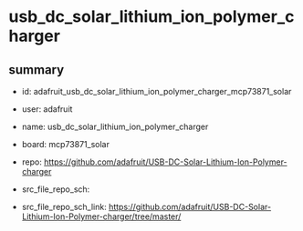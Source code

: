 # usb_dc_solar_lithium_ion_polymer_charger
 
## summary 
* id: adafruit_usb_dc_solar_lithium_ion_polymer_charger_mcp73871_solar
* user: adafruit
* name: usb_dc_solar_lithium_ion_polymer_charger
* board: mcp73871_solar
* repo: https://github.com/adafruit/USB-DC-Solar-Lithium-Ion-Polymer-charger



* src_file_repo_sch: 
* src_file_repo_sch_link: https://github.com/adafruit/USB-DC-Solar-Lithium-Ion-Polymer-charger/tree/master/






